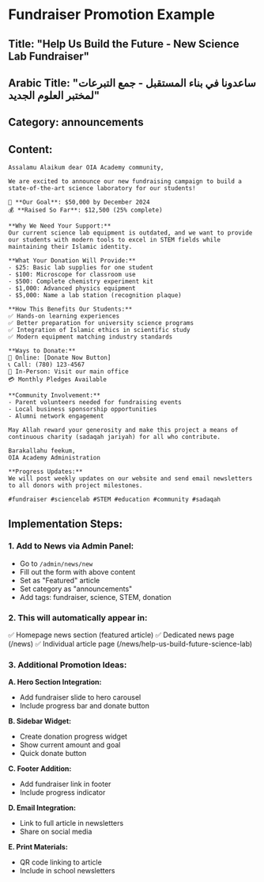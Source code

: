 # Fundraiser Promotion Example

## Title: "Help Us Build the Future - New Science Lab Fundraiser"

## Arabic Title: "ساعدونا في بناء المستقبل - جمع التبرعات لمختبر العلوم الجديد"

## Category: announcements

## Content:
```
Assalamu Alaikum dear OIA Academy community,

We are excited to announce our new fundraising campaign to build a state-of-the-art science laboratory for our students! 

🎯 **Our Goal**: $50,000 by December 2024
💰 **Raised So Far**: $12,500 (25% complete)

**Why We Need Your Support:**
Our current science lab equipment is outdated, and we want to provide our students with modern tools to excel in STEM fields while maintaining their Islamic identity.

**What Your Donation Will Provide:**
- $25: Basic lab supplies for one student
- $100: Microscope for classroom use  
- $500: Complete chemistry experiment kit
- $1,000: Advanced physics equipment
- $5,000: Name a lab station (recognition plaque)

**How This Benefits Our Students:**
✅ Hands-on learning experiences
✅ Better preparation for university science programs  
✅ Integration of Islamic ethics in scientific study
✅ Modern equipment matching industry standards

**Ways to Donate:**
🔗 Online: [Donate Now Button]
📞 Call: (780) 123-4567
🏢 In-Person: Visit our main office
💳 Monthly Pledges Available

**Community Involvement:**
- Parent volunteers needed for fundraising events
- Local business sponsorship opportunities
- Alumni network engagement

May Allah reward your generosity and make this project a means of continuous charity (sadaqah jariyah) for all who contribute.

Barakallahu feekum,
OIA Academy Administration

**Progress Updates:**
We will post weekly updates on our website and send email newsletters to all donors with project milestones.

#fundraiser #sciencelab #STEM #education #community #sadaqah
```

## Implementation Steps:

### 1. Add to News via Admin Panel:
- Go to `/admin/news/new`
- Fill out the form with above content
- Set as "Featured" article
- Set category as "announcements" 
- Add tags: fundraiser, science, STEM, donation

### 2. This will automatically appear in:
✅ Homepage news section (featured article)
✅ Dedicated news page (/news)
✅ Individual article page (/news/help-us-build-future-science-lab)

### 3. Additional Promotion Ideas:

**A. Hero Section Integration:**
- Add fundraiser slide to hero carousel
- Include progress bar and donate button

**B. Sidebar Widget:**
- Create donation progress widget
- Show current amount and goal
- Quick donate button

**C. Footer Addition:**
- Add fundraiser link in footer
- Include progress indicator

**D. Email Integration:**
- Link to full article in newsletters
- Share on social media

**E. Print Materials:**
- QR code linking to article
- Include in school newsletters